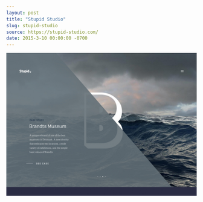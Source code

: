 ```yaml
---
layout: post 
title: "Stupid Studio"
slug: stupid-studio
source: https://stupid-studio.com/
date: 2015-3-10 00:00:00 -0700
---
```


<img src="/screenshots/stupid-studio.jpg">
